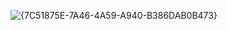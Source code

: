 ![{7C51875E-7A46-4A59-A940-B386DAB0B473}](https://github.com/user-attachments/assets/17585059-2254-429a-b0c9-26dd262079e5)
